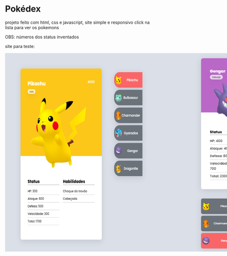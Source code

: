 # Pokédex
projeto feito com html, css e javascript, site simple e responsivo click na lista para ver os pokemons

OBS: números dos status inventados

site para teste: 

<div style="display: flex" align="center">
<img src="src/imagens/print-pokemon.png"> 
<img src="src/imagens/gengar-print.png">
</div>